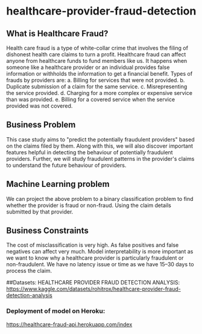 # healthcare-provider-fraud-detection

## What is Healthcare Fraud?
Health care fraud is a type of white-collar crime that involves the filing of dishonest health care claims to turn a profit. Healthcare fraud can affect anyone from healthcare funds to fund members like us. It happens when someone like a healthcare provider or an individual provides false information or withholds the information to get a financial benefit.
Types of frauds by providers are:
a. Billing for services that were not provided.
b. Duplicate submission of a claim for the same service.
c. Misrepresenting the service provided.
d. Charging for a more complex or expensive service than was provided.
e. Billing for a covered service when the service provided was not covered.

## Business Problem
This case study aims to "predict the potentially fraudulent providers" based on the claims filed by them. Along with this, we will also discover important features helpful in detecting the behaviour of potentially fraudulent providers. Further, we will study fraudulent patterns in the provider's claims to understand the future behaviour of providers.
## Machine Learning problem
We can project the above problem to a binary classification problem to find whether the provider is fraud or non-fraud. Using the claim details submitted by that provider.
## Business Constraints
The cost of misclassification is very high. As false positives and false negatives can affect very much.
Model interpretability is more important as we want to know why a healthcare provider is particularly fraudulent or non-fraudulent.
We have no latency issue or time as we have 15–30 days to process the claim.

##Datasets: HEALTHCARE PROVIDER FRAUD DETECTION ANALYSIS: https://www.kaggle.com/datasets/rohitrox/healthcare-provider-fraud-detection-analysis

### Deployment of model on Heroku:
https://healthcare-fraud-api.herokuapp.com/index
```
